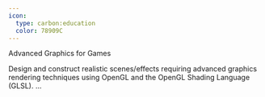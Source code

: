 ```yaml
---
icon:
  type: carbon:education
  color: 78909C
---
```

Advanced Graphics for Games

Design and construct realistic scenes/effects requiring advanced graphics rendering techniques using OpenGL and the OpenGL Shading Language (GLSL). ... 
